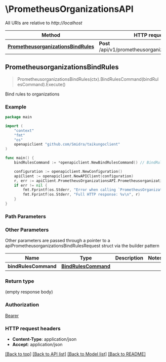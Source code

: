 # \PrometheusOrganizationsAPI

All URIs are relative to *http://localhost*

Method | HTTP request | Description
------------- | ------------- | -------------
[**PrometheusorganizationsBindRules**](PrometheusOrganizationsAPI.md#PrometheusorganizationsBindRules) | **Post** /api/v1/prometheusorganizations/bind/rules | Bind rules to organizations



## PrometheusorganizationsBindRules

> PrometheusorganizationsBindRules(ctx).BindRulesCommand(bindRulesCommand).Execute()

Bind rules to organizations

### Example

```go
package main

import (
    "context"
    "fmt"
    "os"
    openapiclient "github.com/Smidra/taikungoclient"
)

func main() {
    bindRulesCommand := *openapiclient.NewBindRulesCommand() // BindRulesCommand |  (optional)

    configuration := openapiclient.NewConfiguration()
    apiClient := openapiclient.NewAPIClient(configuration)
    r, err := apiClient.PrometheusOrganizationsAPI.PrometheusorganizationsBindRules(context.Background()).BindRulesCommand(bindRulesCommand).Execute()
    if err != nil {
        fmt.Fprintf(os.Stderr, "Error when calling `PrometheusOrganizationsAPI.PrometheusorganizationsBindRules``: %v\n", err)
        fmt.Fprintf(os.Stderr, "Full HTTP response: %v\n", r)
    }
}
```

### Path Parameters



### Other Parameters

Other parameters are passed through a pointer to a apiPrometheusorganizationsBindRulesRequest struct via the builder pattern


Name | Type | Description  | Notes
------------- | ------------- | ------------- | -------------
 **bindRulesCommand** | [**BindRulesCommand**](BindRulesCommand.md) |  | 

### Return type

 (empty response body)

### Authorization

[Bearer](../README.md#Bearer)

### HTTP request headers

- **Content-Type**: application/json
- **Accept**: application/json

[[Back to top]](#) [[Back to API list]](../README.md#documentation-for-api-endpoints)
[[Back to Model list]](../README.md#documentation-for-models)
[[Back to README]](../README.md)

